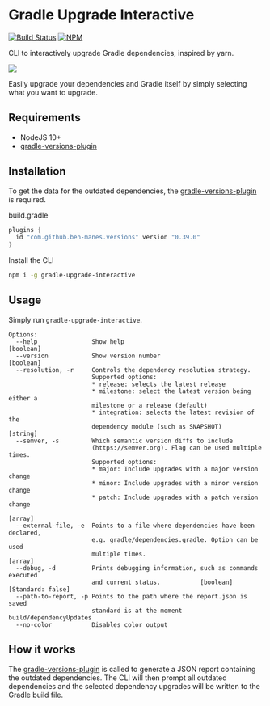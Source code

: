# Gradle Upgrade Interactive

[![Build Status](https://travis-ci.org/kevcodez/gradle-upgrade-interactive.svg?branch=master)](https://travis-ci.org/kevcodez/gradle-upgrade-interactive)
[![NPM](https://img.shields.io/npm/v/gradle-upgrade-interactive)](https://www.npmjs.com/package/gradle-upgrade-interactive)

CLI to interactively upgrade Gradle dependencies, inspired by yarn.

![](https://raw.githubusercontent.com/kevcodez/gradle-upgrade-interactive/master/cli.gif)

Easily upgrade your dependencies and Gradle itself by simply selecting what you want to upgrade.

## Requirements

- NodeJS 10+
- [gradle-versions-plugin](https://github.com/ben-manes/gradle-versions-plugin)

## Installation

To get the data for the outdated dependencies, the [gradle-versions-plugin](https://github.com/ben-manes/gradle-versions-plugin) is required.

build.gradle

```groovy
plugins {
  id "com.github.ben-manes.versions" version "0.39.0"
}
```

Install the CLI

```sh
npm i -g gradle-upgrade-interactive
```

## Usage

Simply run `gradle-upgrade-interactive`.

```
Options:
  --help               Show help                                        [boolean]
  --version            Show version number                              [boolean]
  --resolution, -r     Controls the dependency resolution strategy.
                       Supported options:
                       * release: selects the latest release
                       * milestone: select the latest version being either a
                       milestone or a release (default)
                       * integration: selects the latest revision of the
                       dependency module (such as SNAPSHOT)             [string]
  --semver, -s         Which semantic version diffs to include
                       (https://semver.org). Flag can be used multiple times.
                       Supported options:
                       * major: Include upgrades with a major version change
                       * minor: Include upgrades with a minor version change
                       * patch: Include upgrades with a patch version change
                                                                         [array]
  --external-file, -e  Points to a file where dependencies have been declared,
                       e.g. gradle/dependencies.gradle. Option can be used
                       multiple times.                                   [array]
  --debug, -d          Prints debugging information, such as commands executed
                       and current status.           [boolean] [Standard: false]
  --path-to-report, -p Points to the path where the report.json is saved
                       standard is at the moment build/dependencyUpdates                   
  --no-color           Disables color output
```

## How it works

The [gradle-versions-plugin](https://github.com/ben-manes/gradle-versions-plugin) is called to generate a JSON report containing the outdated dependencies.
The CLI will then prompt all outdated dependencies and the selected dependency upgrades will be written to the Gradle build file.
